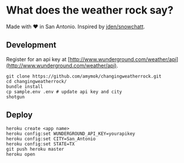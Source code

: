 # What does the weather rock say?

Made with :heart: in San Antonio. Inspired by [jden/snowchatt](https://github.com/jden/snowchatt).

## Development

Register for an api key at [http://www.wunderground.com/weather/api](http://www.wunderground.com/weather/api).

```console
git clone https://github.com/amymok/changingweatherrock.git
cd changingweatherrock/
bundle install
cp sample.env .env # update api key and city
shotgun
```

## Deploy

```console
heroku create <app name>
heroku config:set WUNDERGROUND_API_KEY=yourapikey
heroku config:set CITY=San_Antonio
heroku config:set STATE=TX
git push heroku master
heroku open
```
